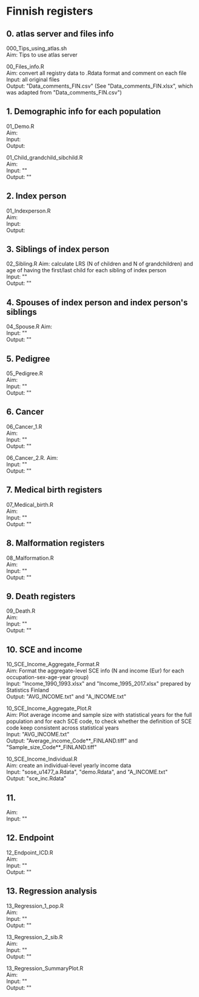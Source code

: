 # Finnish registers


## 0. atlas server and files info  
000_Tips_using_atlas.sh  
Aim: Tips to use atlas server  

00_Files_info.R  
Aim: convert all registry data to .Rdata format and comment on each file  
Input: all original files  
Output: "Data_comments_FIN.csv" (See "Data_comments_FIN.xlsx", which was adapted from "Data_comments_FIN.csv")  


## 1. Demographic info for each population
01_Demo.R  
Aim:  
Input:  
Output:  

01_Child_grandchild_sibchild.R  
Aim:    
Input: ""   
Output: ""  


## 2. Index person  
01_Indexperson.R  
Aim:  
Input:  
Output:  


## 3. Siblings of index person   
02_Sibling.R
Aim: calculate LRS (N of children and N of grandchildren) and age of having the first/last child for each sibling of index person   
Input: ""   
Output: ""  


## 4. Spouses of index person and index person's siblings  
04_Spouse.R
Aim:    
Input: ""   
Output: ""  


## 5. Pedigree   
05_Pedigree.R  
Aim:    
Input: ""   
Output: ""  


## 6. Cancer
06_Cancer_1.R   
Aim:    
Input: ""   
Output: ""  

06_Cancer_2.R. 
Aim:    
Input: ""   
Output: ""  


## 7. Medical birth registers
07_Medical_birth.R  
Aim:    
Input: ""   
Output: ""  


## 8. Malformation registers
08_Malformation.R  
Aim:    
Input: ""   
Output: ""  


## 9. Death registers
09_Death.R  
Aim:    
Input: ""   
Output: ""  


## 10. SCE and income
10_SCE_Income_Aggregate_Format.R  
Aim: Format the aggregate-level SCE info (N and income (Eur) for each occupation-sex-age-year group)  
Input: "Income_1990_1993.xlsx" and "Income_1995_2017.xlsx" prepared by Statistics Finland  
Output: "AVG_INCOME.txt" and "A_INCOME.txt"  

10_SCE_Income_Aggregate_Plot.R  
Aim: Plot average income and sample size with statistical years for the full population and for each SCE code, to check whether the definition of SCE code keep consistent across statistical years  
Input: "AVG_INCOME.txt"  
Output: "Average_income_Code**_FINLAND.tiff" and "Sample_size_Code**_FINLAND.tiff"  

10_SCE_Income_Individual.R  
Aim: create an individual-level yearly income data  
Input: "sose_u1477_a.Rdata", "demo.Rdata", and "A_INCOME.txt"  
Output: "sce_inc.Rdata"  


## 11.  
 
Aim:    
Input: ""   


## 12. Endpoint 
12_Endpoint_ICD.R  
Aim:    
Input: ""   
Output: ""  


## 13. Regression analysis
13_Regression_1_pop.R  
Aim:    
Input: ""   
Output: ""  

13_Regression_2_sib.R  
Aim:    
Input: ""   
Output: ""  

13_Regression_SummaryPlot.R  
Aim:    
Input: ""   
Output: ""  

